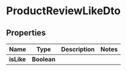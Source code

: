 

# ProductReviewLikeDto


## Properties

| Name | Type | Description | Notes |
|------------ | ------------- | ------------- | -------------|
|**isLike** | **Boolean** |  |  |




